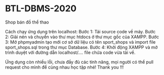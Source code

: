 # BTL-DBMS-2020
Shop bán đồ thể thao

Cách chạy ứng dụng trên localhost:
Bước 1: Tải source code về máy.
Bước 2: Giải nén và chuyển vào thư mục htdocs ở thư mục gốc của XAMPP.
Bước 3: Mở phpmyadmin tạo mới cơ sở dữ liệu có tên sport_shops và import file sport_shops.sql trong thư mục Database.
Bước 4: Khởi động XAMPP và mở trình duyệt với đường dẫn localhost/.... file chứa code vừa tải về.

Ứng dụng còn nhiều lỗi, chưa đầy đủ các tính năng, mọi người có thể pull request cho mình để cùng nhau học tập nhé! 
Thank you !!!

